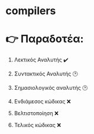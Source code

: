 # compilers

# :point_right: Παραδοτέα:

1. Λεκτικός Αναλυτής :heavy_check_mark:

2. Συντακτικός Αναλυτής :clock2:

3. Σημασιολογικός αναλυτής :clock2:

4. Ενδιάμεσος κώδικας :x:

5. Βελτιστοποίηση :x:

6. Τελικός κώδικας :x:
